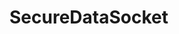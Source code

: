 <!--   This file is part of SecureDataSocket
	   Copyright (C) 2017 Jakob Bode and Matthias Sekul

	   SecureDataSocket is free software: you can redistribute it and/or modify
	   it under the terms of the GNU General Public License as published by
	   the Free Software Foundation, either version 3 of the License, or
	   (at your option) any later version.

	   SecureDataSocket is distributed in the hope that it will be useful,
	   but WITHOUT ANY WARRANTY; without even the implied warranty of
	   MERCHANTABILITY or FITNESS FOR A PARTICULAR PURPOSE.  See the
	   GNU General Public License for more details.

	   You should have received a copy of the GNU General Public License
	   along with SecureDataSocket.  If not, see <http://www.gnu.org/licenses/>-->

# SecureDataSocket
